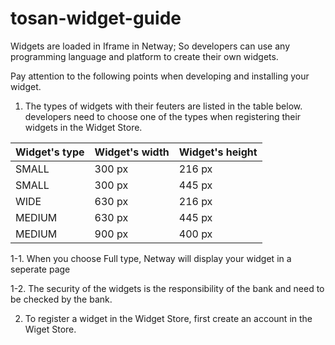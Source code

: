# tosan-widget-guide

Widgets are loaded in Iframe in Netway; So developers can use any programming language and platform to create their own widgets.

Pay attention to the following points when developing and installing your widget.

1. The types of widgets with their feuters are listed in the table below. developers need to choose one of  the types when registering their widgets in the Widget Store.

Widget's type | Widget's width | Widget's height 
------------- | -------------- | ---------------
SMALL | 300 px | 216 px
SMALL | 300 px | 445 px
WIDE | 630 px | 216 px
MEDIUM | 630 px | 445 px
MEDIUM | 900 px | 400 px

   1-1. When you choose Full type, Netway will display your widget in a seperate page
   
   1-2. The security of the widgets is the responsibility of the bank and need to be checked by the bank.
   
2. To register a widget in the Widget Store, first create an account in the Wiget Store. 
   
   
